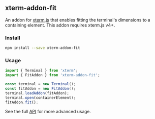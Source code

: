 ## xterm-addon-fit

An addon for [xterm.js](https://github.com/xtermjs/xterm.js) that enables fitting the terminal's dimensions to a containing element. This addon requires xterm.js v4+.

### Install

```bash
npm install --save xterm-addon-fit
```

### Usage

```ts
import { Terminal } from 'xterm';
import { FitAddon } from 'xterm-addon-fit';

const terminal = new Terminal();
const fitAddon = new FitAddon();
terminal.loadAddon(fitAddon);
terminal.open(containerElement);
fitAddon.fit();
```

See the full [API](https://github.com/xtermjs/xterm.js/blob/master/addons/xterm-addon-fit/typings/xterm-addon-fit.d.ts) for more advanced usage.
